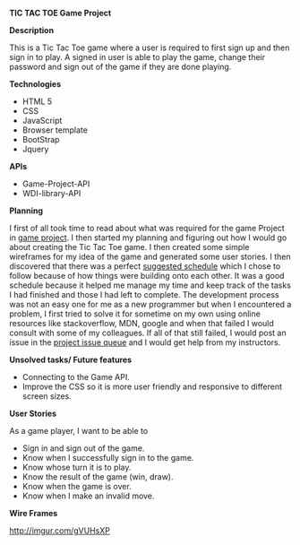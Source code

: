 <b>TIC TAC TOE Game Project</b>

<b>Description</b>

This is a Tic Tac Toe game where a user is required to first sign up and then sign in to play. A signed in user is able to play the game, change their password and sign out of the game if they are done playing.

<b>Technologies</b>
- HTML 5
- CSS
- JavaScript
- Browser template
- BootStrap
- Jquery

<b>APIs</b>
- Game-Project-API
- WDI-library-API

<b>Planning</b>

I first of all took time to read about what was required for the game Project in [game project](https://git.generalassemb.ly/ga-wdi-boston/game-project). I then started my planning and figuring out how I would go about creating the Tic Tac Toe game. I then created some simple wireframes for my idea of the game and generated some user stories. I then discovered that there was a perfect [suggested schedule](https://git.generalassemb.ly/ga-wdi-boston/game-project/blob/master/schedule.md) which I chose to follow because of how things were building onto each other. It was a good schedule because it helped me manage my time and keep track of the tasks I had finished and those I had left to complete.
The development process was not an easy one for me as a new programmer but when I encountered a problem, I first tried to solve it for sometime on my own using online resources like stackoverflow, MDN, google and when that failed I would consult with some of my colleagues. If all of that still failed, I would post an issue in the [project issue queue](https://git.generalassemb.ly/ga-wdi-boston/game-project/issues) and I would get help from my instructors.


<b>Unsolved tasks/ Future features</b>
- Connecting to the Game API.
- Improve the CSS so it is more user friendly and responsive to different screen sizes.

<b>User Stories</b>

As a game player, I want to be able to
- Sign in and sign out of the game.
- Know when I successfully sign in to the game.
- Know whose turn it is to play.
- Know the result of the game (win, draw).
- Know when the game is over.
- Know when I make an invalid move.

<b>Wire Frames</b>

http://imgur.com/gVUHsXP

